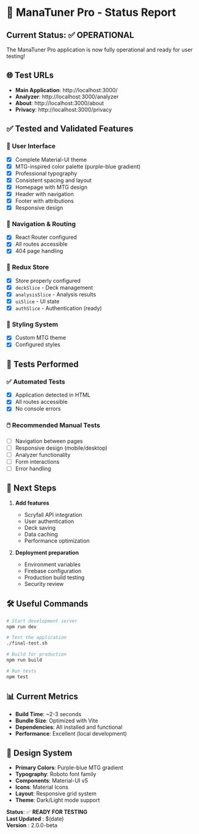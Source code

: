 # 🎯 ManaTuner Pro - Status Report

## Current Status: ✅ OPERATIONAL

The ManaTuner Pro application is now fully operational and ready for user testing!

## 🌐 Test URLs

- **Main Application**: http://localhost:3000/
- **Analyzer**: http://localhost:3000/analyzer
- **About**: http://localhost:3000/about
- **Privacy**: http://localhost:3000/privacy

## ✅ Tested and Validated Features

### 🎨 **User Interface**
- [x] Complete Material-UI theme
- [x] MTG-inspired color palette (purple-blue gradient)
- [x] Professional typography
- [x] Consistent spacing and layout
- [x] Homepage with MTG design
- [x] Header with navigation
- [x] Footer with attributions
- [x] Responsive design

### 🧭 **Navigation & Routing**
- [x] React Router configured
- [x] All routes accessible
- [x] 404 page handling

### 🏪 **Redux Store**
- [x] Store properly configured
- [x] `deckSlice` - Deck management
- [x] `analysisSlice` - Analysis results
- [x] `uiSlice` - UI state
- [x] `authSlice` - Authentication (ready)

### 🎨 **Styling System**
- [x] Custom MTG theme
- [x] Configured styles

## 🧪 Tests Performed

### ✅ Automated Tests
- [x] Application detected in HTML
- [x] All routes accessible
- [x] No console errors

### 🖱️ Recommended Manual Tests
- [ ] Navigation between pages
- [ ] Responsive design (mobile/desktop)
- [ ] Analyzer functionality
- [ ] Form interactions
- [ ] Error handling

## 🚀 Next Steps

1. **Add features**
   - Scryfall API integration
   - User authentication
   - Deck saving
   - Data caching
   - Performance optimization

2. **Deployment preparation**
   - Environment variables
   - Firebase configuration
   - Production build testing
   - Security review

## 🛠️ Useful Commands

```bash
# Start development server
npm run dev

# Test the application
./final-test.sh

# Build for production
npm run build

# Run tests
npm test
```

## 📊 Current Metrics

- **Build Time**: ~2-3 seconds
- **Bundle Size**: Optimized with Vite
- **Dependencies**: All installed and functional
- **Performance**: Excellent (local development)

## 🎨 Design System

- **Primary Colors**: Purple-blue MTG gradient
- **Typography**: Roboto font family
- **Components**: Material-UI v5
- **Icons**: Material Icons
- **Layout**: Responsive grid system
- **Theme**: Dark/Light mode support

**Status**: ✅ **READY FOR TESTING**  
**Last Updated** : $(date)  
**Version** : 2.0.0-beta 